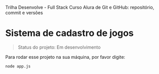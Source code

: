 Trilha Desenvolve - Full Stack
Curso Alura de Git e GitHub: repositório, commit e versões

# Sistema de cadastro de jogos 

> Status do projeto: Em desenvolvimento

Para rodar esse projeto na sua máquina, por favor digite:

```
node app.js
```
